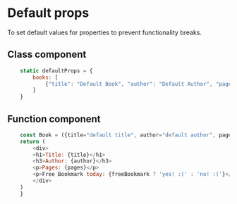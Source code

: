 # Default props

To set default values for properties to prevent functionality breaks.

## Class component

```javascript
    static defaultProps = {
        books: [
            {"title": "Default Book", "author": "Default Author", "pages": -1}
        ]
    }
```

## Function component

```javascript
    const Book = ({title="default title", author="default author", pages=-1, freeBookmark}) => {
    return (
        <div>
        <h1>Title: {title}</h1>
        <h3>Author: {author}</h3>
        <p>Pages: {pages}</p>
        <p>Free Bookmark today: {freeBookmark ? 'yes! :)' : 'no! :('}</p>
        </div>
    )
    }
```

